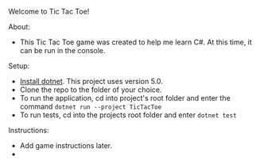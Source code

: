 Welcome to Tic Tac Toe!

About:
   - This Tic Tac Toe game was created to help me learn C#. At this time, it can be run in the console. 

Setup:
- [Install dotnet](https://dotnet.microsoft.com/en-us/download). This project uses version 5.0.
- Clone the repo to the folder of your choice.
- To run the application, cd into project's root folder and enter the command ``` dotnet run --project TicTacToe ```
- To run tests, cd into the projects root folder and enter ``` dotnet test ```

Instructions:
- Add game instructions later. 
- 

